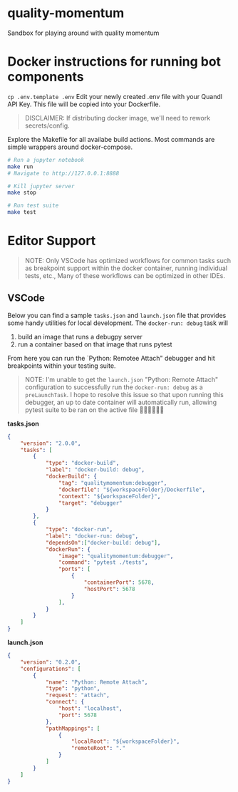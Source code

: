 # quality-momentum
Sandbox for playing around with quality momentum

# Docker instructions for running bot components

`cp .env.template .env`
Edit your newly created .env file with your Quandl API Key. This file will be copied into your Dockerfile.

> DISCLAIMER: If distributing docker image, we'll need to rework secrets/config.

Explore the Makefile for all availabe build actions. Most commands are simple wrappers around docker-compose.
```sh
# Run a jupyter notebook
make run
# Navigate to http://127.0.0.1:8888

# Kill jupyter server
make stop

# Run test suite
make test
```

# Editor Support

> NOTE: Only VSCode has optimized workflows for common tasks such as breakpoint support within the docker container, running individual tests, etc., Many of these workflows can be optimized in other IDEs.

## VSCode

Below you can find a sample `tasks.json` and `launch.json` file that provides some handy utilities for local development. The `docker-run: debug` task will
1. build an image that runs a debugpy server
2. run a container based on that image that runs pytest

From here you can run the `Python: Remotee Attach" debugger and hit breakpoints within your testing suite.

> NOTE: I'm unable to get the `launch.json` "Python: Remote Attach" configuration to successfully run the `docker-run: debug` as a `preLaunchTask`. I hope to resolve this issue so that upon running this debugger, an up to date container will automatically run, allowing pytest suite to be ran on the active file 🙏🏼🙏🏼🙏🏼

**tasks.json**
```json
{
	"version": "2.0.0",
	"tasks": [
		{
			"type": "docker-build",
			"label": "docker-build: debug",
			"dockerBuild": {
				"tag": "qualitymomentum:debugger",
				"dockerfile": "${workspaceFolder}/Dockerfile",
				"context": "${workspaceFolder}",
				"target": "debugger"
			}
		},
		{
			"type": "docker-run",
			"label": "docker-run: debug",
			"dependsOn":["docker-build: debug"],
			"dockerRun": {
				"image": "qualitymomentum:debugger",
				"command": "pytest ./tests",
				"ports": [
					{
						"containerPort": 5678,
						"hostPort": 5678
					}
				],
			}
		}
	]
}
```
**launch.json**
```json
{
	"version": "0.2.0",
	"configurations": [
		{
			"name": "Python: Remote Attach",
			"type": "python",
			"request": "attach",
			"connect": {
				"host": "localhost",
				"port": 5678
			},
			"pathMappings": [
				{
					"localRoot": "${workspaceFolder}",
					"remoteRoot": "."
				}
			]
		}
	]
}
```
